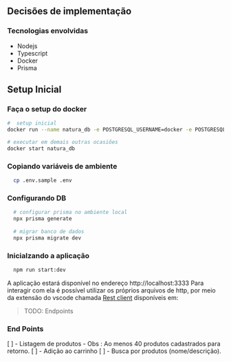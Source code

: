 ## Decisões de implementação

### Tecnologias envolvidas


- Nodejs
- Typescript
- Docker
- Prisma

## Setup Inicial

### Faça o setup do docker

```sh
#  setup inicial
docker run --name natura_db -e POSTGRESQL_USERNAME=docker -e POSTGRESQL_PASSWORD=docker -e POSTGRESQL_DATABASE=natura -p 5432:5432 bitnami/postgresql

# executar em demais outras ocasiões
docker start natura_db
```

### Copiando variáveis de ambiente

```sh
  cp .env.sample .env
```

### Configurando DB

```sh
  # configurar prisma no ambiente local
  npx prisma generate
  
  # migrar banco de dados
  npx prisma migrate dev
```

### Inicialzando a aplicação

```sh
  npm run start:dev
```

A aplicação estará disponível no endereço http://localhost:3333
Para interagir com ela é possível utilizar os próprios arquivos de http, por meio da extensão do vscode chamada [Rest client](https://marketplace.visualstudio.com/items?itemName=humao.rest-client) disponíveis em:

> TODO: Endpoints

### End Points

 [ ] - Listagem de produtos - Obs : Ao menos 40 produtos cadastrados para retorno.
 [ ] - Adição ao carrinho
 [ ] - Busca por produtos (nome/descrição).